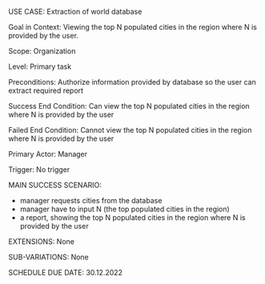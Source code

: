 USE CASE: Extraction of world database

Goal in Context: Viewing the top N populated cities in the region where N is provided by the user.

Scope: Organization

Level: Primary task

Preconditions: Authorize information provided by database so the user can extract required report

Success End Condition: Can view the top N populated cities in the region where N is provided by the user

Failed End Condition: Cannot view the top N populated cities in the region where N is provided by the user

Primary Actor: Manager

Trigger: No trigger

MAIN SUCCESS SCENARIO:
- manager requests cities from the database
- manager have to input N (the top populated cities in the region)
- a report, showing the top N populated cities in the region where N is provided by the user

EXTENSIONS: None

SUB-VARIATIONS: None

SCHEDULE DUE DATE: 30.12.2022